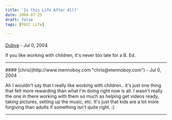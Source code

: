 ```yaml
---
title: 'Is this Life After All?'
date: 2004-07-25
draft: false
tags: [FGCC Life]

---
```



#### 
[Dubya](http://www.flipsaw.com "saskatoon@gmail.com") - <time datetime="2004-07-25 02:30:30">Jul 0, 2004</time>

If you like working with children, it's never too late for a B. Ed.
<hr />
#### 
[chris](http://www.mennoboy.com "chris@mennoboy.com") - <time datetime="2004-07-25 04:21:55">Jul 0, 2004</time>

Ah I wouldn't say that I really like working with children.. it's just one thing that felt more rewarding than what I'm doing right now is all. I wasn't really the one in there working with them so much as helping get videos ready, taking pictures, setting up the music, etc. It's just that kids are a lot more forgiving than adults if something isn't quite right. :)
<hr />
